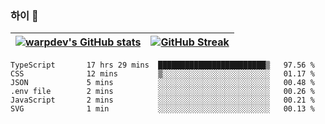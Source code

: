 
### 하이 👋
[![warpdev's GitHub stats](https://github-readme-stats.vercel.app/api?username=warpdev&show_icons=true&theme=vue-dark)](#) |[![GitHub Streak](https://github-readme-streak-stats.herokuapp.com/?user=warpdev&theme=dark)](#)
--- | --- |
<!--START_SECTION:waka-->

```text
TypeScript       17 hrs 29 mins  ████████████████████████▒   97.56 %
CSS              12 mins         ▒░░░░░░░░░░░░░░░░░░░░░░░░   01.17 %
JSON             5 mins          ░░░░░░░░░░░░░░░░░░░░░░░░░   00.48 %
.env file        2 mins          ░░░░░░░░░░░░░░░░░░░░░░░░░   00.26 %
JavaScript       2 mins          ░░░░░░░░░░░░░░░░░░░░░░░░░   00.21 %
SVG              1 min           ░░░░░░░░░░░░░░░░░░░░░░░░░   00.13 %
```

<!--END_SECTION:waka-->

<!--
**warpdev/warpdev** is a ✨ _special_ ✨ repository because its `README.md` (this file) appears on your GitHub profile.

Here are some ideas to get you started:

- 🔭 I’m currently working on ...
- 🌱 I’m currently learning ...
- 👯 I’m looking to collaborate on ...
- 🤔 I’m looking for help with ...
- 💬 Ask me about ...
- 📫 How to reach me: ...
- 😄 Pronouns: ...
- ⚡ Fun fact: ...
-->
